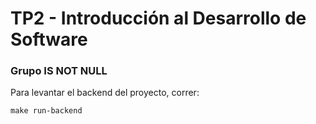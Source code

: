 # TP2 - Introducción al Desarrollo de Software

### Grupo IS NOT NULL

Para levantar el backend del proyecto, correr:

```
make run-backend
```